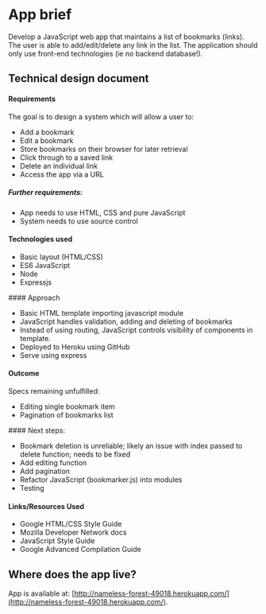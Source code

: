 # App brief
Develop a JavaScript web app that maintains a list of bookmarks (links). The user is able to add/edit/delete any link in the list.  The application should only use front-end technologies (ie no backend database!).


## Technical design document
#### Requirements
The goal is to design a system which will allow a user to:
- Add a bookmark
- Edit a bookmark
- Store bookmarks on their browser for later retrieval
- Click through to a saved link
- Delete an individual link
- Access the app via a URL

##### Further requirements:
- App needs to use HTML, CSS and pure JavaScript
- System needs to use source control

#### Technologies used
- Basic layout (HTML/CSS)
- ES6 JavaScript
- Node
- Expressjs

#### Approach
- Basic HTML template importing javascript module
- JavaScript handles validation, adding and deleting of bookmarks
- Instead of using routing, JavaScript controls visibility of components in template.
- Deployed to Heroku using GitHub
- Serve using express

#### Outcome
Specs remaining unfulfilled:
- Editing single bookmark item
- Pagination of bookmarks list

#### Next steps:
- Bookmark deletion is unreliable; likely an issue with index passed to delete function; needs to be fixed
- Add editing function
- Add pagination
- Refactor JavaScript (bookmarker.js) into modules
- Testing


#### Links/Resources Used
- Google HTML/CSS Style Guide
- Mozilla Developer Network docs
- JavaScript Style Guide
- Google Advanced Compilation Guide


## Where does the app live?
App is available at: [http://nameless-forest-49018.herokuapp.com/](http://nameless-forest-49018.herokuapp.com/).
